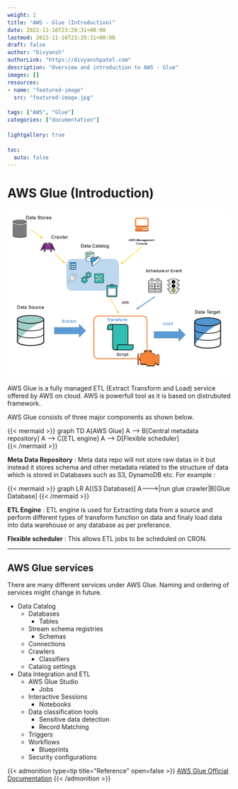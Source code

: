 ```yaml
---
weight: 1
title: "AWS - Glue (Introduction)"       
date: 2022-11-16T23:29:31+00:00
lastmod: 2022-11-16T23:29:31+00:00
draft: false                
author: "Divyansh"
authorLink: "https://divyanshpatel.com"
description: "Overview and introduction to AWS - Glue"                  
images: []
resources:
- name: "featured-image"
  src: "featured-image.jpg"

tags: ["AWS", "Glue"]    
categories: ["documentation"]              

lightgallery: true

toc:
  auto: false
---
```


<!--more-->


# AWS Glue (Introduction)
![AWS glue diagram](AWSGlue.png)

AWS Glue is a fully managed ETL (Extract Transform and Load) service offered by AWS on cloud. AWS is powerfull tool as it is based on distrubuted framework.

AWS Glue consists of three major components as shown below.

{{< mermaid >}}
graph TD
    A[AWS Glue]
    A --> B[Central metadata repository]
    A --> C[ETL engine]
    A --> D[Flexible scheduler]           
{{< /mermaid >}}

**Meta Data Repository** : Meta data repo will not store raw datas in it but instead it stores schema and other metadata related to the structure of data which is stored in Databases such as S3, DynamoDB etc. For example :

{{< mermaid >}}
graph LR 
    A[(S3 Database)]
    A--->|run glue crawler|B[Glue Database]
{{< /mermaid >}}

**ETL Engine** : ETL engine is used for Extracting data from a source and perform different types of transform function on data and finaly load data into data warehouse or any database as per preferance. 

**Flexible scheduler** : This allows ETL jobs to be scheduled on CRON.

---

## AWS Glue services 

There are many different services under AWS Glue. Naming and ordering of services might change in future. 


- Data Catalog
  - Databases
    - Tables
  - Stream schema registries
    - Schemas
  - Connections
  - Crawlers
    - Classifiers
  - Catalog settings
- Data Integration and ETL
  - AWS Glue Studio
    - Jobs
  - Interactive Sessions
    - Notebooks
  - Data classification tools
    - Sensitive data detection
    - Record Matching
  - Triggers
  - Workflows
    - Blueprints
  - Security configurations


{{< admonition type=tip title="Reference" open=false >}}
[AWS Glue Official Documentation](https://docs.aws.amazon.com/glue/index.html)
{{< /admonition >}}

